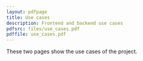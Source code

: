 ```yaml
---
layout: pdfpage
title: Use cases
description: Frontend and backend use cases
pdfsrc: files/use_cases.pdf
pdffile: use_cases.pdf
---
```


These two pages show the use cases of the project.


    
